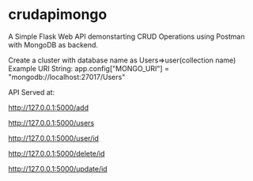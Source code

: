 # crudapimongo
A Simple Flask Web API demonstarting CRUD Operations using Postman with MongoDB as backend.

Create a cluster with database name as Users=>user(collection name)
Example URI String: app.config["MONGO_URI"] = "mongodb://localhost:27017/Users"

API Served at:

  http://127.0.0.1:5000/add
  
  http://127.0.0.1:5000/users
  
  http://127.0.0.1:5000/user/id
  
  http://127.0.0.1:5000/delete/id
  
  http://127.0.0.1:5000/update/id
  

